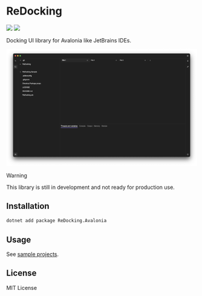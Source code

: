 # ReDocking

![](https://img.shields.io/github/stars/indigo-san/ReDocking)
[![](https://img.shields.io/nuget/dt/ReDocking.Avalonia?label=nuget-downloads)](https://www.nuget.org/packages/ReDocking.Avalonia/)

Docking UI library for Avalonia like JetBrains IDEs.

![Screenshot](docs/screenshot.png)

> [!WARNING]
> This library is still in development and not ready for production use.

## Installation

```bash
dotnet add package ReDocking.Avalonia
```

## Usage

See [sample projects](samples).

## License
MIT License
